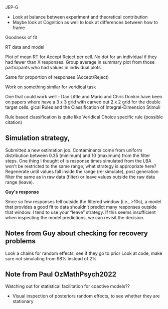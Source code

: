 JEP-G
* Look at balance between experiment and theoretical contribution
* Maybe look at Cognition as well to look at differences between how to frame

Goodness of fit

RT data and model

Plot of mean RT for Accept Reject per cell. No dot for an individual if they had fewer than X responses. Group average in summary plot from those participants who had values in individual plots.

Same for proportion of responses (Accept/Reject)


Work on something similar for veridical task

One that could work well - Dan Little and Mario and Chris Donkin have been on papers where have a 3 x 3 grid with carved out 2 x 2 grid for the double target cells.
gical Rules and the Classification of Integral-Dimension Stimuli

Rule based classification is quite like Veridical Choice specific rule (possible citation)

## Simulation strategy, 

Submitted a new estimation job. Contaminants come from uniform distribution between 0.35 (minimum) and 10 (maximum) from the filter steps.
One thing I thought of is response times simulated from the LBA won't be restricted to the same range, what strategy is appropriate here? Regenerate until values fall inside the range (re-simulate), post generation filter the same as in raw data (filter) or leave values outside the raw data range (leave).

**Guy's response**

Since so few responses fell outside the filtered window (i.e., >10s), a model that provides a good fit to data shouldn’t predict many responses outside that window. I tend to use your “leave” strategy. If this seems insufficient when inspecting the model predictions, we can revisit the decision.


## Notes from Guy about checking for recovery problems

Look a chains for random effects, see if they go to prior
Look at code, make sure not simulating from 98% instead of 2%

## Note from Paul OzMathPsych2022

Watching out for statistical facilitation for coactive models??

* Visual inspection of posteriors random effects, to see whether they are stationary
